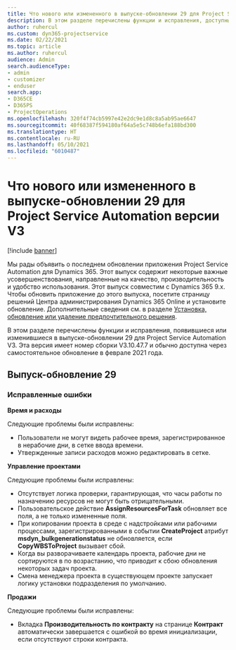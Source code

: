 ```yaml
---
title: Что нового или измененного в выпуске-обновлении 29 для Project Service Automation версии V3
description: В этом разделе перечислены функции и исправления, доступные в выпуске-обновлении 29 для Project Service Automation версии V3.
author: ruhercul
ms.custom: dyn365-projectservice
ms.date: 02/22/2021
ms.topic: article
ms.author: ruhercul
audience: Admin
search.audienceType:
- admin
- customizer
- enduser
search.app:
- D365CE
- D365PS
- ProjectOperations
ms.openlocfilehash: 320f4f74cb5997e42e2dc9e1d8c8a5ab95ae6647
ms.sourcegitcommit: 40f68387f594180af64a5e5c748b6efa188bd300
ms.translationtype: HT
ms.contentlocale: ru-RU
ms.lasthandoff: 05/10/2021
ms.locfileid: "6010487"
---
```

# <a name="whats-new-or-changed-in-project-service-automation-update-release-29-v3"></a>Что нового или измененного в выпуске-обновлении 29 для Project Service Automation версии V3

[!include [banner](../includes/psa-now-project-operations.md)]

Мы рады объявить о последнем обновлении приложения Project Service Automation для Dynamics 365. Этот выпуск содержит некоторые важные усовершенствования, направленные на качество, производительность и удобство использования. Этот выпуск совместим с Dynamics 365 9.x. Чтобы обновить приложение до этого выпуска, посетите страницу решений Центра администрирования Dynamics 365 Online и установите обновление. Дополнительные сведения см. в разделе [Установка, обновление или удаление предпочтительного решения](/power-platform/admin/install-remove-preferred-solution).

В этом разделе перечислены функции и исправления, появившиеся или изменившиеся в выпуске-обновлении 29 для Project Service Automation V3. Эта версия имеет номер сборки V3.10.47.7 и обычно доступна через самостоятельное обновление в феврале 2021 года.

## <a name="update-release-29"></a>Выпуск-обновление 29

### <a name="bug-fixes"></a>Исправленные ошибки

**Время и расходы**

Следующие проблемы были исправлены:

- Пользователи не могут видеть рабочее время, зарегистрированное в нерабочие дни, в сетке ввода времени.
- Утвержденные записи расходов можно редактировать в сетке.

**Управление проектами**

Следующие проблемы были исправлены:

- Отсутствует логика проверки, гарантирующая, что часы работы по назначению ресурсов не могут быть отрицательными.
- Пользовательское действие **AssignResourcesForTask** обновляет все поля, а не только измененные поля.
- При копировании проекта в среде с надстройками или рабочими процессами, зарегистрированными в событии **CreateProject** атрибут **msdyn_bulkgenerationstatus** не обновляется, если **CopyWBSToProject** вызывает сбой.
- Когда вы разворачиваете календарь проекта, рабочие дни не сортируются в по возрастанию, что приводит к сбою обновления некоторых задач проекта.
- Смена менеджера проекта в существующем проекте запускает логику установки подразделения по умолчанию.

**Продажи**

Следующие проблемы были исправлены:

- Вкладка **Производительность по контракту** на странице **Контракт** автоматически завершается с ошибкой во время инициализации, если отсутствуют строки контракта.